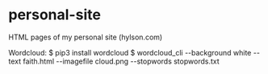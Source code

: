# personal-site
HTML pages of my personal site (hylson.com)

Wordcloud:
$ pip3 install wordcloud
$ wordcloud_cli --background white --text faith.html --imagefile cloud.png --stopwords stopwords.txt
